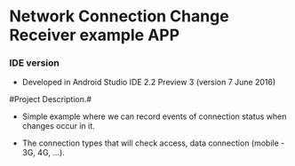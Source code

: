# Network Connection Change Receiver example APP #

### IDE version ###

* Developed in Android Studio IDE 2.2 Preview 3 (version 7 June 2016)

#Project Description.#

* Simple example where we can record events of connection status when changes occur in it.
  
* The connection types that will check access, data connection (mobile - 3G, 4G, ...).
